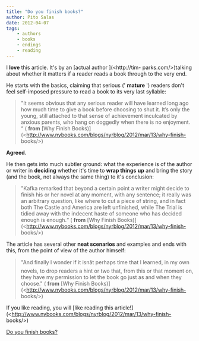 ```yaml
---
title: "Do you finish books?"
author: Pito Salas
date: 2012-04-07
tags:
    - authors
    - books
    - endings
    - reading
---
```




I **love** this article. It's by an [actual author ](<http://tim-
parks.com/>)talking about whether it matters if a reader reads a book through
to the very end.

He starts with the basics, claiming that serious (' **mature** ') readers
don't feel self-imposed pressure to read a book to its very last syllable:

> "It seems obvious that any serious reader will have learned long ago how
> much time to give a book before choosing to shut it. It’s only the young,
> still attached to that sense of achievement inculcated by anxious parents,
> who hang on doggedly when there is no enjoyment. “ ( **from** [Why Finish
> Books)](<http://www.nybooks.com/blogs/nyrblog/2012/mar/13/why-finish-
> books/>)

**Agreed**.

He then gets into much subtler ground: what the experience is of the author or
writer in **deciding** whether it's time to **wrap things** **up** and bring
the story (and the book, not always the same thing) to it's conclusion:

> "Kafka remarked that beyond a certain point a writer might decide to finish
> his or her novel at any moment, with any sentence; it really was an
> arbitrary question, like where to cut a piece of string, and in fact both
> The Castle and America are left unfinished, while The Trial is tidied away
> with the indecent haste of someone who has decided enough is enough.“ (
> **from** [Why Finish
> Books)](<http://www.nybooks.com/blogs/nyrblog/2012/mar/13/why-finish-
> books/>)

The article has several other **neat scenarios** and examples and ends with
this, from the point of view of the author himself:

> "And finally I wonder if it isnât perhaps time that I learned, in my own
> novels, to drop readers a hint or two that, from this or that moment on,
> they have my permission to let the book go just as and when they choose." (
> **from** [Why Finish
> Books)](<http://www.nybooks.com/blogs/nyrblog/2012/mar/13/why-finish-
> books/>)

If you like reading, you will [like reading this
article!](<http://www.nybooks.com/blogs/nyrblog/2012/mar/13/why-finish-
books/>)


[Do you finish books?](None)

